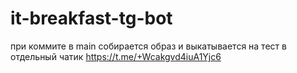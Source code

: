 # it-breakfast-tg-bot

при коммите в main собирается образ и выкатывается на тест в отдельный чатик
https://t.me/+Wcakgvd4iuA1Yjc6
